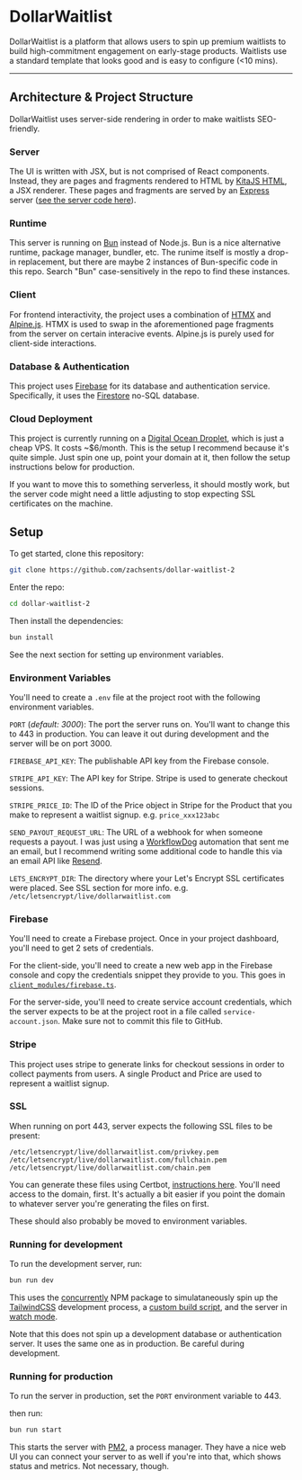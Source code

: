 # DollarWaitlist

DollarWaitlist is a platform that allows users to spin up premium waitlists to build high-commitment engagement on early-stage products. Waitlists use a standard template that looks good and is easy to configure (<10 mins).

---

## Architecture & Project Structure

DollarWaitlist uses server-side rendering in order to make waitlists SEO-friendly.

### Server

The UI is written with JSX, but is not comprised of React components. Instead, they are pages and fragments rendered to HTML by [KitaJS HTML](https://github.com/kitajs/html), a JSX renderer. These pages and fragments are served by an [Express](https://expressjs.com/) server ([see the server code here](https://github.com/zachsents/dollar-waitlist-2/blob/main/index.ts)).

### Runtime

This server is running on [Bun](https://bun.sh/) instead of Node.js. Bun is a nice alternative runtime, package manager, bundler, etc. The runime itself is mostly a drop-in replacement, but there are maybe 2 instances of Bun-specific code in this repo. Search "Bun" case-sensitively in the repo to find these instances.

### Client

For frontend interactivity, the project uses a combination of [HTMX](https://github.com/kitajs/html) and [Alpine.js](https://alpinejs.dev/). HTMX is used to swap in the aforementioned page fragments from the server on certain interacive events. Alpine.js is purely used for client-side interactions.

### Database & Authentication

This project uses [Firebase](https://firebase.google.com/) for its database and authentication service. Specifically, it uses the [Firestore](https://firebase.google.com/docs/firestore) no-SQL database.

### Cloud Deployment

This project is currently running on a [Digital Ocean Droplet](https://www.digitalocean.com/products/droplets), which is just a cheap VPS. It costs ~$6/month. This is the setup I recommend because it's quite simple. Just spin one up, point your domain at it, then follow the setup instructions below for production.

If you want to move this to something serverless, it should mostly work, but the server code might need a little adjusting to stop expecting SSL certificates on the machine.

## Setup

To get started, clone this repository:
```sh
git clone https://github.com/zachsents/dollar-waitlist-2
```
Enter the repo:
```sh
cd dollar-waitlist-2
```
Then install the dependencies:
```sh
bun install
```
See the next section for setting up environment variables.

### Environment Variables

You'll need to create a `.env` file at the project root with the following environment variables.

`PORT` (*default: 3000*): The port the server runs on. You'll want to change this to 443 in production. You can leave it out during development and the server will be on port 3000.

`FIREBASE_API_KEY`: The publishable API key from the Firebase console.

`STRIPE_API_KEY`: The API key for Stripe. Stripe is used to generate checkout sessions.

`STRIPE_PRICE_ID`: The ID of the Price object in Stripe for the Product that you make to represent a waitlist signup. e.g. `price_xxx123abc`

`SEND_PAYOUT_REQUEST_URL`: The URL of a webhook for when someone requests a payout. I was just using a [WorkflowDog](https://workflow.dog) automation that sent me an email, but I recommend writing some additional code to handle this via an email API like [Resend](https://resend.com).

`LETS_ENCRYPT_DIR`: The directory where your Let's Encrypt SSL certificates were placed. See SSL section for more info. e.g. `/etc/letsencrypt/live/dollarwaitlist.com`

### Firebase

You'll need to create a Firebase project. Once in your project dashboard, you'll need to get 2 sets of credentials.

For the client-side, you'll need to create a new web app in the Firebase console and copy the credentials snippet they provide to you. This goes in [`client_modules/firebase.ts`](https://github.com/zachsents/dollar-waitlist-2/blob/main/client-modules/firebase.ts).

For the server-side, you'll need to create service account credentials, which the server expects to be at the project root in a file called `service-account.json`. Make sure not to commit this file to GitHub.

### Stripe

This project uses stripe to generate links for checkout sessions in order to collect payments from users. A single Product and Price are used to represent a waitlist signup.

### SSL

When running on port 443, server expects the following SSL files to be present:
```
/etc/letsencrypt/live/dollarwaitlist.com/privkey.pem
/etc/letsencrypt/live/dollarwaitlist.com/fullchain.pem
/etc/letsencrypt/live/dollarwaitlist.com/chain.pem
```
You can generate these files using Certbot, [instructions here](https://certbot.eff.org/instructions?ws=other&os=ubuntufocal). You'll need access to the domain, first. It's actually a bit easier if you point the domain to whatever server you're generating the files on first.

These should also probably be moved to environment variables.

### Running for development

To run the development server, run:
```sh
bun run dev
```
This uses the [concurrently](https://www.npmjs.com/package/concurrently) NPM package to simulataneously spin up the [TailwindCSS](https://tailwindcss.com/) development process, a [custom build script](https://github.com/zachsents/dollar-waitlist-2/blob/main/build-client-scripts.ts), and the server in [watch mode](https://bun.sh/docs/runtime/hot).

Note that this does not spin up a development database or authentication server. It uses the same one as in production. Be careful during development.

### Running for production

To run the server in production, set the `PORT` environment variable to 443.

then run:
```sh
bun run start
```
This starts the server with [PM2](https://pm2.io), a process manager. They have a nice web UI you can connect your server to as well if you're into that, which shows status and metrics. Not necessary, though.